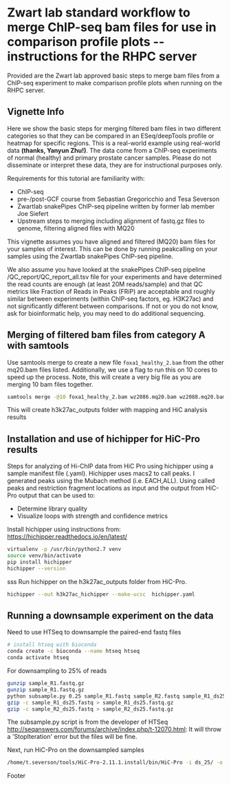 # Zwart lab standard workflow to merge ChIP-seq bam files for use in comparison profile plots -- instructions for the RHPC server

Provided are the Zwart lab approved basic steps to merge bam files from a ChIP-seq experiment to make comparison profile plots when running on the RHPC server.

## Vignette Info

Here we show the basic steps for merging filtered bam files in two different categories so that they can be compared in an ESeq/deepTools profile or heatmap for specific regions. This is a real-world example using real-world data **(thanks, Yanyun Zhu!)**. The data come from a ChIP-seq experiments of normal (healthy) and primary prostate cancer samples. Please do not disseminate or interpret these data, they are for instructional purposes only. 

Requirements for this tutorial are familiarity with:

- ChIP-seq 
- pre-/post-GCF course from Sebastian Gregoricchio and Tesa Severson
- Zwartlab snakePipes ChIP-seq pipeline written by former lab member Joe Siefert
- Upstream steps to merging including alignment of fastq.gz files to genome, filtering aligned files with MQ20

  
This vignette assumes you have aligned and filtered (MQ20) bam files for your samples of interest. This can be done by running peakcalling on your samples using the Zwartlab snakePipes ChIP-seq pipeline.

We also assume you have looked at the snakePipes ChIP-seq pipeline /QC_report/QC_report_all.tsv file for your experiments and have determined the read counts are enough (at least 20M reads/sample) and that QC metrics like Fraction of Reads in Peaks (FRiP) are acceptable and roughly similar between experiments (within ChIP-seq factors, eg. H3K27ac) and not significantly different between comparisons. If not or you do not know, ask for bioinformatic help, you may need to do additional sequencing.


 ## Merging of filtered bam files from category A with samtools ##
Use samtools merge to create a new file `foxa1_healthy_2.bam` from the other mq20.bam files listed. Additionally, we use a flag to run this on 10 cores to speed up the process. Note, this will create a very big file as you are merging 10 bam files together. 

 ```bash
samtools merge -@10 foxa1_healthy_2.bam wz2086.mq20.bam wz2088.mq20.bam wz2090.mq20.bam wz2120.mq20.bam wz2136.mq20.bam wz2138.mq20.bam wz2139.mq20.bam wz2163.mq20.bam wz2175.mq20.bam 
```

This will create h3k27ac_outputs folder with mapping and HiC analysis results


## Installation and use of hichipper for HiC-Pro results ##

Steps for analyzing of Hi-ChIP data from HiC Pro using hichipper using a sample manifest file (.yaml). Hichipper uses macs2 to call peaks. I generated peaks using the Mubach method (i.e. EACH,ALL).
Using called peaks and restriction fragment locations as input and the output from HiC-Pro output that can be used to:
  - Determine library quality
  - Visualize loops with strength and confidence metrics

Install hichipper using instructions from: https://hichipper.readthedocs.io/en/latest/

```bash
virtualenv -p /usr/bin/python2.7 venv
source venv/bin/activate
pip install hichipper
hichipper --version
```
sss
Run hichipper on the h3k27ac_outputs folder from HiC-Pro.
```bash
hichipper --out h3k27ac_hichipper --make-ucsc  hichipper.yaml
```


 ## Running a downsample experiment on the data ##
 
Need to use HTSeq to downsample the paired-end fastq files 

```bash
# install htseq with bioconda
conda create -c bioconda --name htseq htseq
conda activate htseq
```

For downsampling to 25% of reads
```bash
gunzip sample_R1.fastq.gz
gunzip sample_R1.fastq.gz
python subsample.py 0.25 sample_R1.fastq sample_R2.fastq sample_R1_ds25.fastq sample_R2_ds25.fastq
gzip -c sample_R1_ds25.fastq > sample_R1_ds25.fastq.gz
gzip -c sample_R2_ds25.fastq > sample_R2_ds25.fastq.gz
```

The subsample.py script is from the developer of HTSeq 
http://seqanswers.com/forums/archive/index.php/t-12070.html: 
It will throw a 'StopIteration' error but the files will be fine.

Next, run HiC-Pro on the downsampled samples

```bash
/home/t.severson/tools/HiC-Pro-2.11.1.install/bin/HiC-Pro -i ds_25/ -o ds_25_outputs -c config-hicpro.txt
````
Footer
